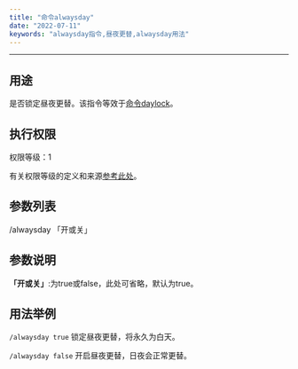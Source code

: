 ```yaml
---
title: "命令alwaysday"
date: "2022-07-11"
keywords: "alwaysday指令,昼夜更替,alwaysday用法"
---
```


---

## 用途

是否锁定昼夜更替。该指令等效于[命令daylock](/commands/daylock "命令daylock")。

## 执行权限

权限等级：1

有关权限等级的定义和来源[参考此处](/commands/权限等级 "参考此处")。

## 参数列表

/alwaysday 「开或关」

## 参数说明

**「开或关」**:为true或false，此处可省略，默认为true。

## 用法举例

`/alwaysday true`  锁定昼夜更替，将永久为白天。

`/alwaysday false`  开启昼夜更替，日夜会正常更替。
